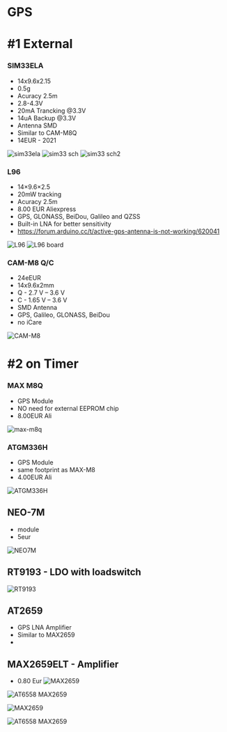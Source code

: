 # GPS
# #1 External
### SIM33ELA
- 14x9.6x2.15
- 0.5g
- Acuracy 2.5m
- 2.8-4.3V
- 20mA Trancking @3.3V
- 14uA Backup @3.3V
- Antenna SMD
- Similar to CAM-M8Q
- 14EUR - 2021

![sim33ela](https://user-images.githubusercontent.com/51158344/137916027-474b5422-38fb-4456-961f-10396157c853.JPG)
![sim33 sch](https://user-images.githubusercontent.com/51158344/138419999-65183f27-9668-4ec8-950d-526db0a5e6d1.JPG)
![sim33 sch2](https://user-images.githubusercontent.com/51158344/138420013-870b1c21-981b-46c4-920d-e1e039ae7edf.JPG)

### L96
- 14×9.6×2.5
- 20mW tracking
- Acuracy 2.5m
- 8.00 EUR Aliexpress
- GPS, GLONASS, BeiDou, Galileo and QZSS 
- Built-in LNA for better sensitivity 
- https://forum.arduino.cc/t/active-gps-antenna-is-not-working/620041

![L96](https://user-images.githubusercontent.com/51158344/149634546-8bd748f0-82f6-4e4c-9641-865eb0845785.PNG)
![L96 board](https://user-images.githubusercontent.com/51158344/149634602-32388d08-a926-4cc8-801b-91ae201e9ae0.PNG)

### CAM-M8 Q/C
- 24eEUR
- 14x9.6x2mm
- Q - 2.7 V – 3.6 V
- C - 1.65 V – 3.6 V
- SMD Antenna
- GPS, Galileo, GLONASS, BeiDou
- no iCare

![CAM-M8](https://user-images.githubusercontent.com/51158344/138409612-94f1a5ce-24ca-4498-b1ba-26d95639bb6c.JPG)

# #2 on Timer
### MAX M8Q
- GPS Module
- NO need for external EEPROM chip
- 8.00EUR Ali
 
![max-m8q](https://user-images.githubusercontent.com/51158344/137916210-21ed5eb8-864c-41fd-a550-f15e447ca24a.JPG)

### ATGM336H
- GPS Module
- same footprint as MAX-M8
- 4.00EUR Ali
 
![ATGM336H](https://user-images.githubusercontent.com/51158344/138034519-4984bc9c-f3f6-4be6-b0d3-c1f13d73af36.JPG)

## NEO-7M
- module
- 5eur 

![NEO7M](https://user-images.githubusercontent.com/51158344/138400514-3a82dfb9-b207-4987-85d8-9d5166c36129.JPG)

## RT9193 - LDO with loadswitch

![RT9193](https://user-images.githubusercontent.com/51158344/138400954-dc9b8b29-33b9-41eb-a0b5-8a2bf2fd1008.JPG)

## AT2659 
- GPS LNA Amplifier
- Similar to MAX2659
- 
## MAX2659ELT - Amplifier
- 0.80 Eur
![MAX2659](https://user-images.githubusercontent.com/51158344/138034729-88f1791f-ce43-4ffa-9191-df2d7859400a.JPG)

![AT6558 MAX2659](https://user-images.githubusercontent.com/51158344/138398950-6af3a6af-cdb8-4e70-bff7-b37c2414e89a.JPG)

![MAX2659](https://user-images.githubusercontent.com/51158344/138034729-88f1791f-ce43-4ffa-9191-df2d7859400a.JPG)

![AT6558 MAX2659](https://user-images.githubusercontent.com/51158344/138398950-6af3a6af-cdb8-4e70-bff7-b37c2414e89a.JPG)

